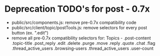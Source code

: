 Deprecation TODO's for post - 0.7x
======================================

- public/src/components.js: remove pre-0.7x compatibility code
- public/src/client/topic/postTools.js: remove selectors for every post button (ex. ".edit")
- remove all pre-0.7x compatibility selectors for:
	Topics -
		.post-content
		.topic-title
		.post_reply
		.edit
		.delete
		.purge
		.move
		.reply
		.quote
		.chat
		.flag
		.thread_active_users
		.browsing-users
		.thread_active_users
		.user-count